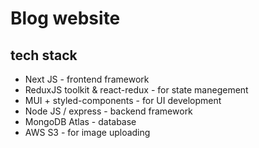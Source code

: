# Blog website

## tech stack
- Next JS - frontend framework
- ReduxJS toolkit & react-redux - for state manegement
- MUI + styled-components - for UI development
- Node JS / express - backend framework
- MongoDB Atlas - database
- AWS S3 - for image uploading
